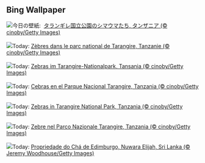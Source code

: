 ## Bing Wallpaper
![](https://www.bing.com/th?id=OHR.ZebraCousins_JA-JP0170219934_UHD.jpg&w=1000)今日の壁紙: &nbsp;[タランギレ国立公園のシマウマたち, タンザニア (© cinoby/Getty Images)](https://www.bing.com/th?id=OHR.ZebraCousins_JA-JP0170219934_UHD.jpg)
<br><br/>
![](https://www.bing.com/th?id=OHR.ZebraCousins_FR-FR2999033632_UHD.jpg&w=1000)Today: [Zèbres dans le parc national de Tarangire, Tanzanie (© cinoby/Getty Images)](https://www.bing.com/th?id=OHR.ZebraCousins_FR-FR2999033632_UHD.jpg)
<br><br/>
![](https://www.bing.com/th?id=OHR.ZebraCousins_DE-DE3138525092_UHD.jpg&w=1000)Today: [Zebras im Tarangire-Nationalpark, Tansania (© cinoby/Getty Images)](https://www.bing.com/th?id=OHR.ZebraCousins_DE-DE3138525092_UHD.jpg)
<br><br/>
![](https://www.bing.com/th?id=OHR.ZebraCousins_ES-ES4737783637_UHD.jpg&w=1000)Today: [Cebras en el Parque Nacional Tarangire, Tanzania (© cinoby/Getty Images)](https://www.bing.com/th?id=OHR.ZebraCousins_ES-ES4737783637_UHD.jpg)
<br><br/>
![](https://www.bing.com/th?id=OHR.ZebraCousins_EN-GB9257719327_UHD.jpg&w=1000)Today: [Zebras in Tarangire National Park, Tanzania (© cinoby/Getty Images)](https://www.bing.com/th?id=OHR.ZebraCousins_EN-GB9257719327_UHD.jpg)
<br><br/>
![](https://www.bing.com/th?id=OHR.ZebraCousins_IT-IT4929634782_UHD.jpg&w=1000)Today: [Zebre nel Parco Nazionale Tarangire, Tanzania (© cinoby/Getty Images)](https://www.bing.com/th?id=OHR.ZebraCousins_IT-IT4929634782_UHD.jpg)
<br><br/>
![](https://www.bing.com/th?id=OHR.TeaEstate_PT-BR7362336385_UHD.jpg&w=1000)Today: [Propriedade do Chá de Edimburgo, Nuwara Elijah, Sri Lanka  (© Jeremy Woodhouse/Getty Images)](https://www.bing.com/th?id=OHR.TeaEstate_PT-BR7362336385_UHD.jpg)
<br><br/>
